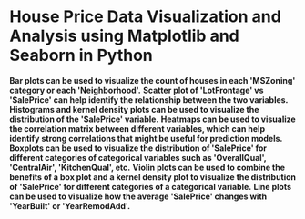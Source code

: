 <h1><strong>House Price Data Visualization and Analysis using Matplotlib and Seaborn in Python</h1></strong>
<strong>Bar plots can be used to visualize the count of houses in each 'MSZoning' category or each 'Neighborhood'.</strong>
<strong>Scatter plot of 'LotFrontage' vs 'SalePrice' can help identify the relationship between the two variables.</strong>
<strong>Histograms and kernel density plots can be used to visualize the distribution of the 'SalePrice' variable.</strong>
<strong>Heatmaps can be used to visualize the correlation matrix between different variables, which can help identify strong correlations that might be useful for prediction models.</strong>
<strong>Boxplots can be used to visualize the distribution of 'SalePrice' for different categories of categorical variables such as 'OverallQual', 'CentralAir', 'KitchenQual', etc.</strong>
<strong>Violin plots can be used to combine the benefits of a box plot and a kernel density plot to visualize the distribution of 'SalePrice' for different categories of a categorical variable.</strong>
<strong>Line plots can be used to visualize how the average 'SalePrice' changes with 'YearBuilt' or 'YearRemodAdd'.</strong>
